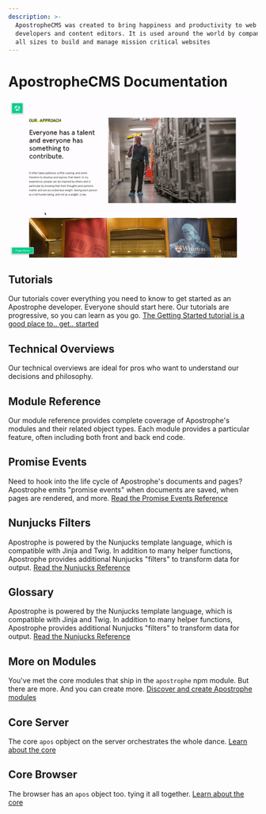 ```yaml
---
description: >-
  ApostropheCMS was created to bring happiness and productivity to web
  developers and content editors. It is used around the world by companies of
  all sizes to build and manage mission critical websites
---
```


# ApostropheCMS Documentation

![ApostropheCMS as an editor](.gitbook/assets/ezgif.com-video-to-gif.gif)

## Tutorials

Our tutorials cover everything you need to know to get started as an Apostrophe developer. Everyone should start here. Our tutorials are progressive, so you can learn as you go. [The Getting Started tutorial is a good place to.. get.. started](https://github.com/stuartromanek/docs/tree/293a2f89395a3d7615180643cac8d6a215c534f2/tutorial-sets/getting-started/setting-up-your-environment.md)

## Technical Overviews

Our technical overviews are ideal for pros who want to understand our decisions and philosophy.

## Module Reference

Our module reference provides complete coverage of Apostrophe's modules and their related object types. Each module provides a particular feature, often including both front and back end code.

## Promise Events

Need to hook into the life cycle of Apostrophe's documents and pages? Apostrophe emits "promise events" when documents are saved, when pages are rendered, and more. [Read the Promise Events Reference](https://github.com/apostrophecms/apostrophe-documentation/tree/715e7775fca14ae9fbdf733c0a9321794ce352a7/more/events.md)

## Nunjucks Filters

Apostrophe is powered by the Nunjucks template language, which is compatible with Jinja and Twig. In addition to many helper functions, Apostrophe provides additional Nunjucks "filters" to transform data for output. [Read the Nunjucks Reference](https://github.com/apostrophecms/apostrophe-documentation/tree/715e7775fca14ae9fbdf733c0a9321794ce352a7/more/nunjucks-filters.md)

## Glossary

Apostrophe is powered by the Nunjucks template language, which is compatible with Jinja and Twig. In addition to many helper functions, Apostrophe provides additional Nunjucks "filters" to transform data for output. [Read the Nunjucks Reference](https://github.com/apostrophecms/apostrophe-documentation/tree/715e7775fca14ae9fbdf733c0a9321794ce352a7/more/nunjucks-filters.md)

## More on Modules

You've met the core modules that ship in the `apostrophe` npm module. But there are more. And you can create more. [Discover and create Apostrophe modules](https://github.com/apostrophecms/apostrophe-documentation/tree/715e7775fca14ae9fbdf733c0a9321794ce352a7/more/more-modules.md)

## Core Server

The core `apos` opbject on the server orchestrates the whole dance. [Learn about the core](https://github.com/apostrophecms/apostrophe-documentation/tree/715e7775fca14ae9fbdf733c0a9321794ce352a7/more/core-server.md)

## Core Browser

The browser has an `apos` object too. tying it all together. [Learn about the core](https://github.com/apostrophecms/apostrophe-documentation/tree/715e7775fca14ae9fbdf733c0a9321794ce352a7/more/core-browser.md)

